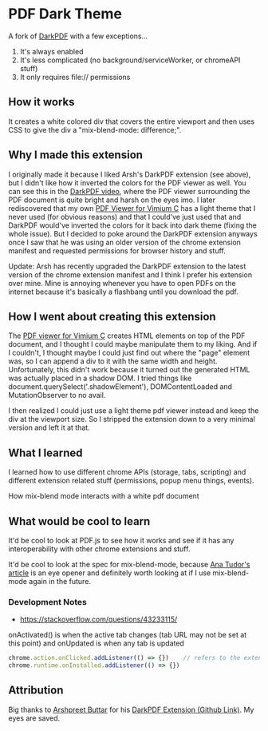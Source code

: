 # PDF Dark Theme

A fork of [DarkPDF](https://chrome.google.com/webstore/detail/darkpdf/cfemcmeknmapecneeeaajnbhhgfgkfhp?hl=en) with a few exceptions...

1. It's always enabled 
2. It's less complicated (no background/serviceWorker, or chromeAPI stuff)
4. It only requires file:// permissions 

## How it works 

It creates a white colored div that covers the entire viewport and then uses CSS to give the div a "mix-blend-mode: difference;".

## Why I made this extension

I originally made it because I liked Arsh's DarkPDF extension (see above), but I didn't like how it inverted the colors for the PDF viewer as well. You can see this in the [DarkPDF video](https://youtu.be/Z7oZTJ41cxg?t=5), where the PDF viewer surrounding the PDF document is quite bright and harsh on the eyes imo. I later rediscovered that my own [PDF Viewer for Vimium C](https://chrome.google.com/webstore/detail/pdf-viewer-for-vimium-c/nacjakoppgmdcpemlfnfegmlhipddanj?hl=en) has a light theme that I never used (for obvious reasons) and that I could've just used that and DarkPDF would've inverted the colors for it back into dark theme (fixing the whole issue). But I decided to poke around the DarkPDF extension anyways once I saw that he was using an older version of the chrome extension manifest and requested permissions for browser history and stuff. 

Update: Arsh has recently upgraded the DarkPDF extension to the latest version of the chrome extension manifest and I think I prefer his extension over mine. Mine is annoying whenever you have to open PDFs on the internet because it's basically a flashbang until you download the pdf. 

## How I went about creating this extension

The [PDF viewer for Vimium C](https://chrome.google.com/webstore/detail/pdf-viewer-for-vimium-c/nacjakoppgmdcpemlfnfegmlhipddanj?hl=en) creates HTML elements on top of the PDF document, and I thought I could maybe manipulate them to my liking. And if I couldn't, I thought maybe I could just find out where the "page" element was, so I can append a div to it with the same width and height. Unfortunately, this didn't work because it turned out the generated HTML was actually placed in a shadow DOM. I tried things like document.querySelect('.shadowElement'), DOMContentLoaded and MutationObserver to no avail. 

I then realized I could just use a light theme pdf viewer instead and keep the div at the viewport size. So I stripped the extension down to a very minimal version and left it at that.

## What I learned 

I learned how to use different chrome APIs (storage, tabs, scripting) and different extension related stuff (permissions, popup menu things, events).

How mix-blend mode interacts with a white pdf document

## What would be cool to learn

It'd be cool to look at PDF.js to see how it works and see if it has any interoperability with other chrome extensions and stuff.

It'd be cool to look at the spec for mix-blend-mode, because [Ana Tudor's article](https://css-tricks.com/taming-blend-modes-difference-and-exclusion) is an eye opener and definitely worth looking at if I use mix-blend-mode again in the future.

### Development Notes

- https://stackoverflow.com/questions/43233115/

onActivated() is when the active tab changes (tab URL may not be set at this point) and onUpdated is when any tab is updated

```js
chrome.action.onClicked.addListener(() => {})    // refers to the extension being clicked in the toolbar
chrome.runtime.onInstalled.addListener(() => {}) 
```

## Attribution

Big thanks to [Arshpreet Buttar](https://github.com/ArshSB) for his [DarkPDF Extension (Github Link)](https://github.com/ArshSB/DarkPDF). My eyes are saved.
